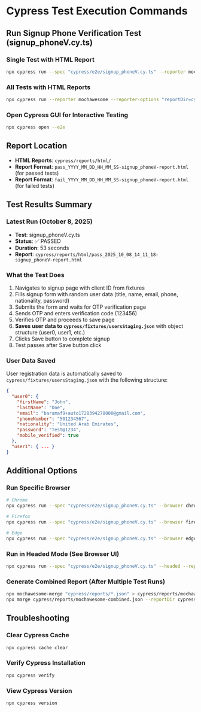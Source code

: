 # Cypress Test Execution Commands

## Run Signup Phone Verification Test (signup_phoneV.cy.ts)

### Single Test with HTML Report
```bash
npx cypress run --spec "cypress/e2e/signup_phoneV.cy.ts" --reporter mochawesome --reporter-options "reportDir=cypress/reports/html,reportFilename=signup_phoneV-report,overwrite=false,html=true,json=true"
```

### All Tests with HTML Reports
```bash
npx cypress run --reporter mochawesome --reporter-options "reportDir=cypress/reports/html,reportFilename=all-tests-report,overwrite=false,html=true,json=true"
```

### Open Cypress GUI for Interactive Testing
```bash
npx cypress open --e2e
```

## Report Location

- **HTML Reports**: `cypress/reports/html/`
- **Report Format**: `pass_YYYY_MM_DD_HH_MM_SS-signup_phoneV-report.html` (for passed tests)
- **Report Format**: `fail_YYYY_MM_DD_HH_MM_SS-signup_phoneV-report.html` (for failed tests)

## Test Results Summary

### Latest Run (October 8, 2025)
- **Test**: signup_phoneV.cy.ts
- **Status**: ✅ PASSED
- **Duration**: 53 seconds
- **Report**: `cypress/reports/html/pass_2025_10_08_14_11_18-signup_phoneV-report.html`

### What the Test Does
1. Navigates to signup page with client ID from fixtures
2. Fills signup form with random user data (title, name, email, phone, nationality, password)
3. Submits the form and waits for OTP verification page
4. Sends OTP and enters verification code (123456)
5. Verifies OTP and proceeds to save page
6. **Saves user data to `cypress/fixtures/usersStaging.json`** with object structure (user0, user1, etc.)
7. Clicks Save button to complete signup
8. Test passes after Save button click

### User Data Saved
User registration data is automatically saved to `cypress/fixtures/usersStaging.json` with the following structure:
```json
{
  "user0": {
    "firstName": "John",
    "lastName": "Doe",
    "email": "baramaf9+auto1728394278000@gmail.com",
    "phoneNumber": "501234567",
    "nationality": "United Arab Emirates",
    "password": "Test@1234",
    "mobile_verified": true
  },
  "user1": { ... }
}
```

## Additional Options

### Run Specific Browser
```bash
# Chrome
npx cypress run --spec "cypress/e2e/signup_phoneV.cy.ts" --browser chrome --reporter mochawesome --reporter-options "reportDir=cypress/reports/html,reportFilename=signup_phoneV-report,overwrite=false,html=true,json=true"

# Firefox
npx cypress run --spec "cypress/e2e/signup_phoneV.cy.ts" --browser firefox --reporter mochawesome --reporter-options "reportDir=cypress/reports/html,reportFilename=signup_phoneV-report,overwrite=false,html=true,json=true"

# Edge
npx cypress run --spec "cypress/e2e/signup_phoneV.cy.ts" --browser edge --reporter mochawesome --reporter-options "reportDir=cypress/reports/html,reportFilename=signup_phoneV-report,overwrite=false,html=true,json=true"
```

### Run in Headed Mode (See Browser UI)
```bash
npx cypress run --spec "cypress/e2e/signup_phoneV.cy.ts" --headed --reporter mochawesome --reporter-options "reportDir=cypress/reports/html,reportFilename=signup_phoneV-report,overwrite=false,html=true,json=true"
```

### Generate Combined Report (After Multiple Test Runs)
```bash
npx mochawesome-merge "cypress/reports/*.json" > cypress/reports/mochawesome-combined.json
npx marge cypress/reports/mochawesome-combined.json --reportDir cypress/reports/html --reportFilename combined-report
```

## Troubleshooting

### Clear Cypress Cache
```bash
npx cypress cache clear
```

### Verify Cypress Installation
```bash
npx cypress verify
```

### View Cypress Version
```bash
npx cypress version
```
